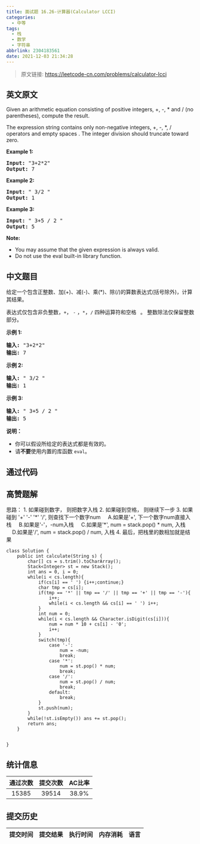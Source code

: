 ```yaml
---
title: 面试题 16.26-计算器(Calculator LCCI)
categories:
  - 中等
tags:
  - 栈
  - 数学
  - 字符串
abbrlink: 2304183561
date: 2021-12-03 21:34:28
---
```


> 原文链接: https://leetcode-cn.com/problems/calculator-lcci


## 英文原文
<div><p>Given an arithmetic equation consisting of positive integers, +, -, * and / (no paren&shy;theses), compute the result.</p>

<p>The expression string contains only non-negative integers, +, -, *, / operators and empty spaces . The integer division should truncate toward zero.</p>

<p><strong>Example&nbsp;1:</strong></p>

<pre>
<strong>Input: </strong>&quot;3+2*2&quot;
<strong>Output:</strong> 7
</pre>

<p><strong>Example 2:</strong></p>

<pre>
<strong>Input:</strong> &quot; 3/2 &quot;
<strong>Output:</strong> 1</pre>

<p><strong>Example 3:</strong></p>

<pre>
<strong>Input:</strong> &quot; 3+5 / 2 &quot;
<strong>Output:</strong> 5
</pre>

<p><strong>Note:</strong></p>

<ul>
	<li>You may assume that the given expression is always valid.</li>
	<li>Do not use the eval built-in library function.</li>
</ul>
</div>

## 中文题目
<div><p>给定一个包含正整数、加(+)、减(-)、乘(*)、除(/)的算数表达式(括号除外)，计算其结果。</p>

<p>表达式仅包含非负整数，<code>+</code>， <code>-</code> ，<code>*</code>，<code>/</code> 四种运算符和空格&nbsp;<code>&nbsp;</code>。 整数除法仅保留整数部分。</p>

<p><strong>示例&nbsp;1:</strong></p>

<pre><strong>输入: </strong>&quot;3+2*2&quot;
<strong>输出:</strong> 7
</pre>

<p><strong>示例 2:</strong></p>

<pre><strong>输入:</strong> &quot; 3/2 &quot;
<strong>输出:</strong> 1</pre>

<p><strong>示例 3:</strong></p>

<pre><strong>输入:</strong> &quot; 3+5 / 2 &quot;
<strong>输出:</strong> 5
</pre>

<p><strong>说明：</strong></p>

<ul>
	<li>你可以假设所给定的表达式都是有效的。</li>
	<li>请<strong>不要</strong>使用内置的库函数 <code>eval</code>。</li>
</ul>
</div>

## 通过代码
<RecoDemo>
</RecoDemo>


## 高赞题解
思路：
    1. 如果碰到数字， 则把数字入栈
    2. 如果碰到空格， 则继续下一步
    3. 如果碰到 '+' '-' '*' '/', 则查找下一个数字num
&nbsp;&nbsp;&nbsp;&nbsp;A.如果是'+', 下一个数字num直接入栈
&nbsp;&nbsp;&nbsp;&nbsp;B.如果是'-'，-num入栈
&nbsp;&nbsp;&nbsp;&nbsp;C.如果是'\*', num = stack.pop() * num, 入栈
&nbsp;&nbsp;&nbsp;&nbsp;D.如果是'/', num = stack.pop() / num, 入栈
    4. 最后，把栈里的数相加就是结果
```
class Solution {
    public int calculate(String s) {
        char[] cs = s.trim().toCharArray();
        Stack<Integer> st = new Stack();
        int ans = 0, i = 0;
        while(i < cs.length){
            if(cs[i] == ' ') {i++;continue;}
            char tmp = cs[i];
            if(tmp == '*' || tmp == '/' || tmp == '+' || tmp == '-'){
                i++;
                while(i < cs.length && cs[i] == ' ') i++;
            }
            int num = 0;
            while(i < cs.length && Character.isDigit(cs[i])){
                num = num * 10 + cs[i] - '0';
                i++;
            }
            switch(tmp){
                case '-':
                    num = -num;
                    break;
                case '*':
                    num = st.pop() * num;
                    break;
                case '/':
                    num = st.pop() / num;
                    break;
                default:
                    break;
            }
            st.push(num);
        }
        while(!st.isEmpty()) ans += st.pop();
        return ans;
    }

    
}
```

## 统计信息
| 通过次数 | 提交次数 | AC比率 |
| :------: | :------: | :------: |
|    15385    |    39514    |   38.9%   |

## 提交历史
| 提交时间 | 提交结果 | 执行时间 |  内存消耗  | 语言 |
| :------: | :------: | :------: | :--------: | :--------: |
